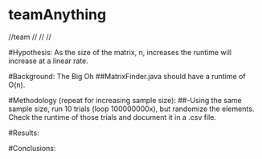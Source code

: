 # teamAnything
//team
//
//
//



#Hypothesis: As the size of the matrix, n, increases the runtime will increase at a linear rate.

#Background: The Big Oh
##MatrixFinder.java should have a runtime of O(n).  

#Methodology (repeat for increasing sample size):
##-Using the same sample size, run 10 trials (loop 100000000x), but randomize the elements. Check the runtime of those trials and document it in a .csv file.

#Results:

#Conclusions: 